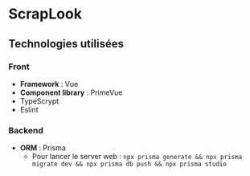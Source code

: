 # ScrapLook

## Technologies utilisées 

### Front

- **Framework** : Vue
- **Component library** : PrimeVue
- TypeScrypt
- Eslint

### Backend

- **ORM** : Prisma
  - Pour lancer le server web : `npx prisma generate && npx prisma migrate dev && npx prisma db push && npx prisma studio`